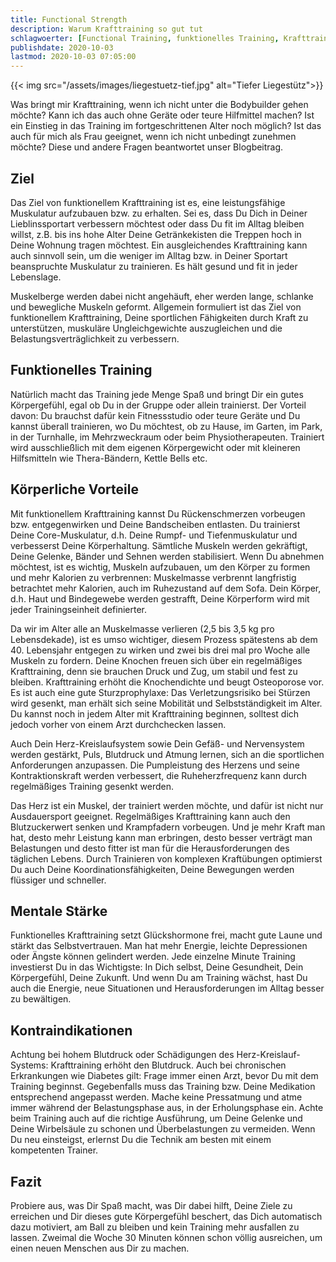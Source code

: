 ```yaml
---
title: Functional Strength
description: Warum Krafttraining so gut tut
schlagwoerter: [Functional Training, funktionelles Training, Krafttraining]
publishdate: 2020-10-03
lastmod: 2020-10-03 07:05:00
---
```


{{< img src="/assets/images/liegestuetz-tief.jpg" alt="Tiefer Liegestütz">}}

Was bringt mir Krafttraining, wenn ich nicht unter die Bodybuilder gehen möchte? Kann ich das auch ohne Geräte oder teure Hilfmittel machen? Ist ein Einstieg in das Training im fortgeschrittenen Alter noch möglich? Ist das auch für mich als Frau geeignet, wenn ich nicht unbedingt zunehmen möchte? Diese und andere Fragen beantwortet unser Blogbeitrag.


## Ziel

Das Ziel von funktionellem Krafttraining ist es, eine leistungsfähige Muskulatur aufzubauen bzw. zu erhalten. Sei es, dass Du Dich in Deiner Lieblinssportart verbessern möchtest oder dass Du fit im Alltag bleiben willst, z.B. bis ins hohe Alter Deine Getränkekisten die Treppen hoch in Deine Wohnung tragen möchtest. Ein ausgleichendes Krafttraining kann auch sinnvoll sein, um die weniger im Alltag bzw. in Deiner Sportart beanspruchte Muskulatur zu trainieren. Es hält gesund und fit in jeder Lebenslage.

Muskelberge werden dabei nicht angehäuft, eher werden lange, schlanke und bewegliche Muskeln geformt. Allgemein formuliert ist das Ziel von funktionellem Krafttraining, Deine sportlichen Fähigkeiten durch Kraft zu unterstützen, muskuläre Ungleichgewichte auszugleichen und die Belastungsverträglichkeit zu verbessern.


## Funktionelles Training

Natürlich macht das Training jede Menge Spaß und bringt Dir ein gutes Körpergefühl, egal ob Du in der Gruppe oder allein trainierst. Der Vorteil davon: Du brauchst dafür kein Fitnessstudio oder teure Geräte und Du kannst überall trainieren, wo Du möchtest, ob zu Hause, im Garten, im Park, in der Turnhalle, im Mehrzweckraum oder beim Physiotherapeuten. Trainiert wird ausschließlich mit dem eigenen Körpergewicht oder mit kleineren Hilfsmitteln wie Thera-Bändern, Kettle Bells etc.


## Körperliche Vorteile

Mit funktionellem Krafttraining kannst Du Rückenschmerzen vorbeugen bzw. entgegenwirken und Deine Bandscheiben entlasten. Du trainierst Deine Core-Muskulatur, d.h. Deine Rumpf- und Tiefenmuskulatur und verbesserst Deine Körperhaltung. Sämtliche Muskeln werden gekräftigt, Deine Gelenke, Bänder und Sehnen werden stabilisiert. Wenn Du abnehmen möchtest, ist es wichtig, Muskeln aufzubauen, um den Körper zu formen und mehr Kalorien zu verbrennen: Muskelmasse verbrennt langfristig betrachtet mehr Kalorien, auch im Ruhezustand auf dem Sofa. Dein Körper, d.h. Haut und Bindegewebe werden gestrafft, Deine Körperform wird mit jeder Trainingseinheit definierter.

Da wir im Alter alle an Muskelmasse verlieren (2,5 bis 3,5 kg pro Lebensdekade), ist es umso wichtiger, diesem Prozess spätestens ab dem 40. Lebensjahr entgegen zu wirken und zwei bis drei mal pro Woche alle Muskeln zu fordern. Deine Knochen freuen sich über ein regelmäßiges Krafttraining, denn sie brauchen Druck und Zug, um stabil und fest zu bleiben. Krafttraining erhöht die Knochendichte und beugt Osteoporose vor. Es ist auch eine gute Sturzprophylaxe: Das Verletzungsrisiko bei Stürzen wird gesenkt, man erhält sich seine Mobilität und Selbstständigkeit im Alter. Du kannst noch in jedem Alter mit Krafttraining beginnen, solltest dich jedoch vorher von einem Arzt durchchecken lassen.

Auch Dein Herz-Kreislaufsystem sowie Dein Gefäß- und Nervensystem werden gestärkt, Puls, Blutdruck und Atmung lernen, sich an die sportlichen Anforderungen anzupassen. Die Pumpleistung des Herzens und seine Kontraktionskraft werden verbessert, die Ruheherzfrequenz kann durch regelmäßiges Training gesenkt werden. 

Das Herz ist ein Muskel, der trainiert werden möchte, und dafür ist nicht nur Ausdauersport geeignet. Regelmäßiges Krafttraining kann auch den Blutzuckerwert senken und Krampfadern vorbeugen. Und je mehr Kraft man hat, desto mehr Leistung kann man erbringen, desto besser verträgt man Belastungen und desto fitter ist man für die Herausforderungen des täglichen Lebens. Durch Trainieren von komplexen Kraftübungen optimierst Du auch Deine Koordinationsfähigkeiten, Deine Bewegungen werden flüssiger und schneller.


## Mentale Stärke

Funktionelles Krafttraining setzt Glückshormone frei, macht gute Laune und stärkt das Selbstvertrauen. Man hat mehr Energie, leichte Depressionen oder Ängste können gelindert werden. Jede einzelne Minute Training investierst Du in das Wichtigste: In Dich selbst, Deine Gesundheit, Dein Körpergefühl, Deine Zukunft. Und wenn Du am Training wächst, hast Du auch die Energie, neue Situationen und Herausforderungen im Alltag besser zu bewältigen.


## Kontraindikationen

Achtung bei hohem Blutdruck oder Schädigungen des Herz-Kreislauf-Systems: Krafttraining erhöht den Blutdruck. Auch bei chronischen Erkrankungen wie Diabetes gilt: Frage immer einen Arzt, bevor Du mit dem Training beginnst. Gegebenfalls muss das Training bzw. Deine Medikation entsprechend angepasst werden. Mache keine Pressatmung und atme immer während der Belastungsphase aus, in der Erholungsphase ein. Achte beim Training auch auf die richtige Ausführung, um Deine Gelenke und Deine Wirbelsäule zu schonen und Überbelastungen zu vermeiden. Wenn Du neu einsteigst, erlernst Du die Technik am besten mit einem kompetenten Trainer.


## Fazit

Probiere aus, was Dir Spaß macht, was Dir dabei hilft, Deine Ziele zu erreichen und Dir dieses gute Körpergefühl beschert, das Dich automatisch dazu motiviert, am Ball zu bleiben und kein Training mehr ausfallen zu lassen. Zweimal die Woche 30 Minuten können schon völlig ausreichen, um einen neuen Menschen aus Dir zu machen.
